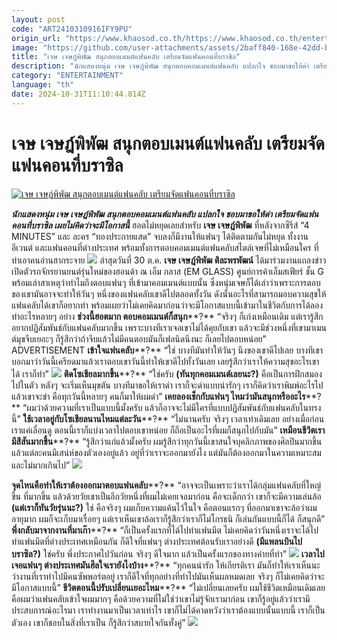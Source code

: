 ```yaml
---
layout: post
code: "ART2410310916IFY9PU"
origin_url: "https://www.khaosod.co.th/https://www.khaosod.co.th/entertainment/news_9483057"
image: "https://github.com/user-attachments/assets/2baff840-168e-42dd-bafe-9c435096b8a9"
title: "เจษ เจษฎ์พิพัฒ สนุกตอบเมนต์แฟนคลับ เตรียมจัดแฟนคอนที่บราซิล"
description: "นักแสดงหนุ่ม เจษ เจษฎ์พิพัฒ สนุกตอบคอมเมนต์แฟนคลับ แปลกใจ ชอบมาขอให้ด่า เตรียมจัดแฟนคอนที่บราซิล เผยไม่คิดว่าจะมีโอกาสนี้"
category: "ENTERTAINMENT"
language: "th"
date: 2024-10-31T11:10:44.814Z
---
```


# เจษ เจษฎ์พิพัฒ สนุกตอบเมนต์แฟนคลับ เตรียมจัดแฟนคอนที่บราซิล

[![เจษ เจษฎ์พิพัฒ สนุกตอบเมนต์แฟนคลับ เตรียมจัดแฟนคอนที่บราซิล](https://www.khaosod.co.th/wpapp/uploads/2024/10/jes2.jpg "เจษ เจษฎ์พิพัฒ สนุกตอบเมนต์แฟนคลับ เตรียมจัดแฟนคอนที่บราซิล")](https://www.khaosod.co.th/wpapp/uploads/2024/10/jes2.jpg)

_**นักแสดงหนุ่ม เจษ เจษฎ์พิพัฒ สนุกตอบคอมเมนต์แฟนคลับ แปลกใจ ชอบมาขอให้ด่า เตรียมจัดแฟนคอนที่บราซิล เผยไม่คิดว่าจะมีโอกาสนี้**_
ฮอตไม่หยุดเลยสำหรับ **เจษ เจษฎ์พิพัฒ** ที่หลังจากซีรีส์ “4 MINUTES” และ ละคร “ทองประกายแสด” จบลงก็มีงานให้แฟนๆ ได้ติดตามกันไม่หยุด ทั้งงานอีเวนต์ และแฟนคอนที่ต่างประเทศ พร้อมทั้งการตอบคอมเมนต์แฟนคลับสไตล์เจษที่ไม่เหมือนใคร ที่ทำเอาคนอ่านฮากระจาย
[![](https://www.khaosod.co.th/wpapp/uploads/2024/10/jes8.jpg)](https://www.khaosod.co.th/wpapp/uploads/2024/10/jes8.jpg)
ล่าสุดวันที่ 30 ต.ค. **เจษ เจษฎ์พิพัฒ ติละพรพัฒน์** ได้มาร่วมงานแถลงข่าวเปิดตัวรถจักรยานยนต์รุ่นใหม่ของฮอนด้า ณ เอ็ม กลาส (EM GLASS) ศูนย์การค้าเอ็มสเฟียร์ ชั้น G พร้อมเล่าสาเหตุว่าทำไมถึงตอบแฟนๆ ที่เข้ามาคอมเมนต์แบบนั้น
ซึ่งหนุ่มเจษก็ได้เล่าว่าเพราะการตอบของเขามันอาจจะทำให้วันๆ หนึ่งของแฟนคลับเขาดีไปตลอดทั้งวัน ดังนั้นอะไรที่สามารถมอบความสุขให้แฟนคลับได้เขาก็อยากทำ พร้อมเผยว่าไม่เคยคิดมาก่อนว่าจะมีโอกาสแบบนี้เข้ามาในชีวิตกับการได้ลองทำอะไรหลายๆ อย่าง
**ช่วงนี้ฮอตมาก ตอบคอมเมนต์ก็สนุก****?** “จริงๆ ก็เก่งเหมือนเดิม แต่เรารู้สึกอยากปฏิสัมพันธ์กับแฟนคลับมากขึ้น เพราะบางทีเราเจอเขาไม่ได้คุยกับเขา แล้วจะมีช่วงหนึ่งที่เขามาเมนต์มุขจีบเยอะๆ ก็รู้สึกว่าถ้าจีบแล้วไม่มีคนตอบมันก็เฟลนิดนึงนะ ก็เลยไปตอบหน่อย”
ADVERTISEMENT
**เข้าใจแฟนคลับ****?** “ใช่ บางทีมันทำให้วันๆ นึงของเขาดีไปเลย บางทีเขาบอกมาว่าวันนี้เครียดมาแล้วเราตอบเขาวันนี้ทำให้เขาดีไปทั้งวันเลย เลยรู้สึกว่าเราให้ความสุขอะไรเขาได้ เราก็ทำ”
[![](https://www.khaosod.co.th/wpapp/uploads/2024/10/jes4.jpg)](https://www.khaosod.co.th/wpapp/uploads/2024/10/jes4.jpg)
**ติดโซเชียลมากขึ้น****?** “ใช่ครับ **(ทันทุกคอมเมนต์เลยนะ?)** คือเป็นการฝึกสมองไปในตัว หลังๆ จะเริ่มเห็นมุขตัน บางทีมาขอให้เราด่า เราก็จะด่าแบบน่ารักๆ เราก็คิดว่าเราพิมพ์อะไรไปแล้วเขาจะขำ คือทุกวันนี้หลายๆ คนก็มาให้ผมด่า”
**เคยลองเช็กกับแฟนๆ ไหมว่ามันสนุกหรืออะไร****?** “ผมว่าด้วยความที่เราเป็นแบบนี้มั้งครับ แล้วก็อาจจะไม่มีใครที่แบบปฏิสัมพันธ์กับแฟนคลับในทรงนี้”
**ใช้เวลาอยู่กับโซเชียลนานไหมแต่ละวัน****?** “ไม่นานครับ จริงๆ เวลาเท่าเดิมเลย อย่างเมื่อก่อนเราแค่เลื่อนดู ตอนนี้เราก็แบ่งเวลาไปตอบเขาหน่อย ก็ถือเป็นอะไรที่ผมก็สนุกไปกับมัน”
**เหมือนชีวิตเรามีสีสันมากขึ้น****?** “รู้สึกว่าแก่แล้วมั้งครับ ผมรู้สึกว่าทุกวันนี้เขาสนใจบุคลิกภาพของศิลปินมากขึ้น แล้วแต่ละคนมีเสน่ห์ของตัวเองอยู่แล้ว อยู่ที่ว่าเราจะออกมายังไง แต่มันก็ต้องออกมาในความเหมาะสม และไม่มากเกินไป”
[![](https://www.khaosod.co.th/wpapp/uploads/2024/10/jes6.jpg)](https://www.khaosod.co.th/wpapp/uploads/2024/10/jes6.jpg)

**จุดไหนคือทำให้เราต้องออกมาตอบแฟนคลับ****?** “อาจจะเป็นเพราะว่าเราได้กลุ่มแฟนคลับที่ใหญ่ขึ้น ที่มากขึ้น แล้วด้วยวัยเขาเป็นอีกวัยหนึ่งที่ผมไม่เคยเจอมาก่อน คือจะเด็กกว่า เขาก็จะมีความเล่นล้อ **(แต่เราก็ทันวัยรุ่นนะ?)** ใช่ คือจริงๆ ผมเก็บความแค้นไว้ในใจ คือตอนแรกๆ ที่ออกมาเขาจะล้อว่าผมอายุมาก ผมก็จะเก็บมาเรื่อยๆ แต่เราเห็นเขาล้อเราก็รู้สึกว่าเราก็ไม่โกรธนิ ก็เล่นกันแบบนี้ก็ได้ ก็สนุกดี”
**พึ่งกลับมาจากงานที่มาเก๊า****?** “ก็เป็นครั้งแรกที่ได้ไปทำแฟนมีต ไม่เคยคิดว่าวันหนึ่งเราจะได้ไปทำแฟนมีตที่ต่างประเทศเหมือนกัน ก็ดีใจที่แฟนๆ ต่างประเทศต้อนรับเราอย่างดี **(มีแพลนบินไปบราซิล?)** ใช่ครับ พึ่งประกาศไปวันก่อน จริงๆ ดีใจมาก แล้วเป็นครั้งแรกของทางค่ายที่ทำ”
[![](https://www.khaosod.co.th/wpapp/uploads/2024/10/jes5.jpg)](https://www.khaosod.co.th/wpapp/uploads/2024/10/jes5.jpg)
**เวลาไปเจอแฟนๆ ต่างประเทศมันฮีลใจเรายังไงบ้าง****?** “ทุกคนน่ารัก ให้เกียรติเรา มันก็ทำให้เราเห็นนะว่างานที่เราทำไปมีคนซัพพอร์ตอยู่ เราก็ดีใจที่ทุกอย่างที่ทำไปมันเห็นผลหมดเลย จริงๆ ก็ไม่เคยคิดว่าจะมีโอกาสแบบนี้”
**ชีวิตตอนนี้ปรับเปลี่ยนเยอะไหม****?** “ไม่เปลี่ยนเลยครับ ผมใช้ชีวิตเหมือนเดิมเลย คือผมว่าแฟนคลับเข้าใจผมมากๆ คือด้วยความที่ไม่ใช่ว่าเขาไม่รู้จักเรามาก่อน เขาก็รู้อยู่แล้วว่าเรามีประสบการณ์อะไรมา เราทำงานมาเป็นเวลาเท่าไร เขาก็ไม่ได้คาดหวังว่าเราต้องแบบนั้นแบบนี้ เราก็เป็นตัวเอง เขาก็ชอบในสิ่งที่เราเป็น ก็รู้สึกว่าสบายใจกันทั้งคู่”
[![](https://www.khaosod.co.th/wpapp/uploads/2024/10/jes7.jpg)](https://www.khaosod.co.th/wpapp/uploads/2024/10/jes7.jpg)